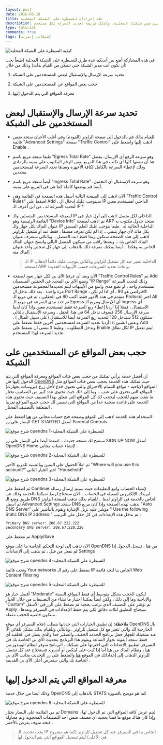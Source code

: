 ```yaml
---
layout: post
date: 2016-06-18
title: ثلاث إجراءات للسيطرة على الشبكة المحلية
description: تعرف كيف يمكنك السيطرة على الشبكة المحلية وعلى المواقع التي يتصفحها المستخدمين ضمن شبكتك المحلية، وكذلك طريقة تحديد السرعة لكل مستخدم
type: tutorial
comments: true
tags: [شبكات, إنترنت]
---
```





![كيفية السيطرة على الشبكة المحلية](/assets/control-local-network.jpg)

في هذه المشاركة أضع بين أيديكم عدة طرق للسيطرة على الشبكة المحلية (طبعاً يجب أن تكون أنت مدير الشبكة حتى تتمكن من القيام بذلك) وذلك من خلال:

1. تحديد سرعة الإرسال والإستقبال لبعض المستخدمين على الشبكة

2. حجب بعض المواقع عن المستخدمين على الشبكة

3. معرفة المواقع التي يتم الدخول إليها

# تحديد سرعة الإرسال والإستقبال لبعض المستخدمين على الشبكة

* للقيام بذلك قم بالدخول إلى صفحة الراوتر (المودم) وفي أغلب الأحيان ستجد ضمن قائمة "Advanced Settings" صفحة "Traffic Control" اذهب إليها واضغط على Enable .

* طبعا ستجد مربع باسم "Egress Total Rate" وهو سرعة الرفع أي الإرسال، يفضل هنا أن تضعها كلها أي تكتب في هذا المربع نفس الرقم المكتوب على يمينه بالرمادي وذلك لإعطاء السرعة بالكامل لكافة الأجهزة وبعدها نحدد السرعة لمستخدمين محددين.

* أيضاً ستجد مربع باسم "Ingress Total Rate" وهو سرعة الإستقبال أي التحميل. أيضا قم بوضعها كاملة كما هي في المربع على يمينه.

* الآن اذهب إلى الصفحة التالية أسفل هذه الصفحة في القائمة وهي "Traffic Control Rules" اضغط على Add ، سيتوجب عليك إدخال ال IP الداخلي لمستخدم معين لتحديد السرعة له ، من أين أعرف الـ IP ؟

* لمعرفة المستخدمين المتصلين والـ IP الداخلي لكل متصل اذهب إلى أول خيار في القائمة الرئيسية وهو "Device Info" ثم اذهب لصفحة ARP ستجد جدول مكتوب به عنوان الماك لكل جهاز والـ IP الداخلية الحالية له . طبعا يتوجب عليك العلم المسبق بكل ماك ﻷي جهاز يتنمي .. إذا لم تكن تعرف مسبقا ، فقط عند أو تشغيل للراوتر اذهب إلى هذه الصفحة ستكون ربما فقط انت المتصل .. وبالتالي ستعرف عنوان الماك الخاص بك .. وبعدها راقب من سيكون المتصل التالي وانسخ عنوان الماك الخاص به وهكذا .. أيضا يمكنك معرفة ذلك بالذهاب إلى جهاز كل شخص وأخذ عنوان الماك منه .

	> الـ IP الداخلية تتغير عند كل تشغيل للراوتر وبالتالي يتوجب عليك دائماً الذهاب لصفحة ARP وإعادة تحديد السرعات حسب الآيبيهات الجديدة.


* الآن وبعد أن عرفنا الآي بي لكل جهاز نعود لصفحة "Traffic Control Rules"  ثم  Add ونضع الآي بي المحدد في الحقلين المسميان "IP Range" وذلك لتحديد السرعة لمستخدم واحد ، او نضع مدى واسع من الآيبيهات ليتم تحديدها لمجموعة مستخدمين مرة واحدة . بعد ذلك ندخل ال Port Range ، الافتراضي هو 80 ، أي اذا لم تكن متقدم في هذه الأمور فقط أكتب 80 في الحقلين ، ثم في مربع الـ Protocol اختر All ثم حدد مدى السرعة في مربع الـ Egress أي الإرسال ومربع الـ Ingress أي الاستقبال ، فمثلا إذا أردنا إعطاء ربع السرعة فقط لمستخدم معين واذا كان لدينا سرعة الإرسال 256 فسوف ندخل 64 في هذا الحقل ، وسرعة الإستقبال بالتالي ستكون 512 سندخل 128 لتحديد ربع السرعة أيضا للاستقبال (على سبيل المثال ) . ونفس الشيئ إذا أردنا تحديد السرعة لمستخدمين آخرين فقط نضغط على Add وندخل المطلوب . وطبعا لا ننسى ان نضغط على Enable لكل نطاق IP ليتم تفعيل تحديد السرعة لهذا المستخدم.

# حجب بعض المواقع عن المستخدمين على الشبكة

إن أفضل خدمة برأيي تمكنك من حجب بعض فئات المواقع ومعرفة المواقع التي يتم الدخول إليها هي [OpenDNS](http://www.opendns.com/)  حيث تمكنك هذه الخدمة بحجب بعض فئات المواقع مثل المواقع الإباحية - مواقع السبام (الاختراق والتي تحتوي خدع ﻷجل زرع فيروسات بجهازك) - المواقع التي تحتوي على عنف .. وما إلى ذلك حيث تحتوي عدد كبير من التصانيف تختار ما شئت منهم للحجب ليحجب لك كل المواقع التي تتعلق بهذا التصنيف حيث تحتوي هذه الخدمة على قاعدة ضخمة جدا من المواقع التي تضمن لك حجب جميع المواقع تقريبا المتعلقة بالتصنيف المختار .

لاستخدام هذه الخدمة اذهب إلى الموقع وصفحة فتح حساب مجاني من [هنا](http://www.opendns.com/home-internet-security/)
اضغط على اليسار على زر GET STARTED أسفل Parental Controls

![شرح موقع opendns للسيطرة على الشبكة المحلية-1](/assets/opendns1.jpg "شرح موقع opendns للسيطرة على الشبكة المحلية-1")


 ستفتح لك صفحة جديدة .. اضغط أيضا على اليسار على زر SIGN UP NOW أسفل OpenDNS Home لإنشاء حساب مجاني .

![شرح موقع opendns للسيطرة على الشبكة المحلية-2](/assets/opendns2.jpg "شرح موقع opendns للسيطرة على الشبكة المحلية-2")

 ثم املأ الحقول على اليمين وبالنسبة للمربع الأخير "Where will you use this account?" اختر الخيار الثاني "Household"

![شرح موقع opendns للسيطرة على الشبكة المحلية-3](/assets/opendns3.jpg "شرح موقع opendns للسيطرة على الشبكة المحلية-3")

ثم اضغط على Continue لإنشاء الحساب واتبع التعليمات حيث سيتم إرسال رسالة لبريدك الإلكتروني لتفعيله في الحساب ..
الآن سنحتاج لربط شبكتنا بالخدمة وذلك عن طريق وضع الـ DNS الخاص بالخدمة في الراوتر لدينا .. للقيام بذلك نذهب لصفحة الراوتر ثم أسفل Advanced Settings سنجد DNS نذهب لهذه الصفحة وإذا كان مربع "Auto DNS Server" مؤشر عليه نزيل الإشارة ونقوم بالتأشير على " Use the following Static DNS IP address:" ثم ندخل هذه الإعدادات في كل حقل على الترتيب :

    Primary DNS server: 208.67.222.222
    Secondary DNS server: 208.67.220.220


ثم نضغط على Apply/Save

الآن نذهب إلى لوحة التحكم الخاصة بنا على موقع OpenDNS من [هنا](http://dashboard.opendns.com/)  ، نسجل الدخول إذا لم نفعل من قبل ، ثم نذهب إلى الإعدادات Settings

![شرح موقع opendns للسيطرة على الشبكة المحلية-4](/assets/opendns4.jpg "شرح موقع opendns للسيطرة على الشبكة المحلية-4")

وتحت قائمة Your networks نضغط على رقم الـ IP الخاص بنا لنجد قائمة Web Content Filtering 

![شرح موقع opendns للسيطرة على الشبكة المحلية-5](/assets/opendns5.jpg "شرح موقع opendns للسيطرة على الشبكة المحلية-5")

أفضل خيار هو "Moderate" ليكون الحجب بشكل متوسط أي فقط المواقع السيئة والإباحية وما إلى ذلك ، ولكن أيضاً يمكننا اختيار ما نشاء من التصنيفات من خلال الخيار "Custom" ثم نؤشر على التصنيف الذي نرغب بحجبه ثم نضغط على الزر في الأسفل Apply ، سيحتاج التطبيق لثلاث دقائق لكي يتم حفظ الإعدادات في السيرفر وبعدها ستكون خاصية الحجب مفعلة .

**ملاحظة:** إن تطبيق الخيارات التي حددتها يتطلب إعلام السيرفر أي موقع OpenDNS بالـ IP الخارجية لك والتي تتغير مع كل تشغيل للراوتر ..وبالتالي وللقيام بذلك بشكل تلقائي عند تشغيلك للجهاز حمل برنامج الخدمة الخفيف والصغير جدا والذي يعمل في الخلفية أي فقط ستجد أيقونة بجوار الساعة ويقوم هذا البرنامج بتحديث الآي بي الخاصة بك في السيرفر لتطبيق الإعدادات التي اخترتها على شبكتك . 
البرنامج متوفر لنظام الويندوز من [هنا](https://www.opendns.com/download/windows) ، ونظام الماك من [هنا](https://www.opendns.com/download/mac) 
أما إذا كنت على لينكس أو أندرويد فستحتاج عند كل تشغيل للراوتر الذهاب إلى إعداداتك في الموقع [هنا](https://dashboard.opendns.com/settings/) والضغط على زر التحديث بجانب الآي بي الخاصة بك والتي ستعرض أعلى الآي بي القديمة . 

# معرفة المواقع التي يتم الدخول إليها

وذلك أيضا من خلال خدمة OpenDNS بالذهاب إلى STATS كما هو موضح بالصورة

![شرح موقع opendns للسيطرة على الشبكة المحلية-6](/assets/opendns6.jpg "شرح موقع opendns للسيطرة على الشبكة المحلية-6")

ثم من القائمة على اليسار نختار Domains ليتم عرض كافة المواقع التي تم الدخول لها ، وإذا كان هناك موقع ما قمنا بحجبه أي مصنف ضمن أحد التصنيفات المحجوبة وتم محاولة فتحه سوف يعرض بالأحمر .

> يجب تحديث الـ IP الخاص بنا في السيرفر عند كل تشغيل للراوتر (كما هو مشروح في الأعلى) ليتم تسجيل المواقع التي يتم الدخول لها. 
